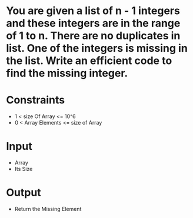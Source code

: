 # You are given a list of n - 1 integers and these integers are in the range of 1 to n. There are no duplicates in list. One of the integers is missing in the list. Write an efficient code to find the missing integer.

# Constraints
-  1 < size Of Array <= 10^6
-  0 < Array Elements <= size of Array

# Input
- Array
- Its Size

# Output
- Return the Missing Element

